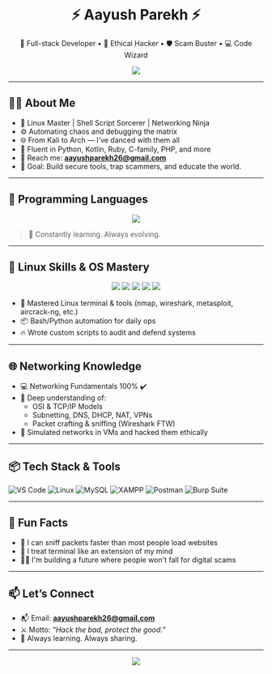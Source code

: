 <h1 align="center">⚡ Aayush Parekh ⚡</h1>
<p align="center">🚀 Full-stack Developer • 🧠 Ethical Hacker • 🛡️ Scam Buster • 💻 Code Wizard</p>

<p align="center">
  <img src="https://readme-typing-svg.herokuapp.com?color=00FFFF&size=22&center=true&vCenter=true&width=500&height=50&lines=Code.+Break.+Secure.+Repeat.;Think+like+a+hacker%2C+build+like+a+dev.;Stay+sharp.+Stay+ethical.">
</p>

---

## 👨‍💻 About Me

- 🧠 Linux Master | Shell Script Sorcerer | Networking Ninja
- ⚙️ Automating chaos and debugging the matrix
- 🌐 From Kali to Arch — I’ve danced with them all
- 💬 Fluent in Python, Kotlin, Ruby, C-family, PHP, and more
- 💌 Reach me: **aayushparekh26@gmail.com**
- 🎯 Goal: Build secure tools, trap scammers, and educate the world.

---

## 🧠 Programming Languages

<p align="center">
  <img src="https://skillicons.dev/icons?i=python,kotlin,ruby,java,php,js,html,css,c,cpp,bash" />
</p>

> 🧪 Constantly learning. Always evolving.

---

## 🧰 Linux Skills & OS Mastery

<p align="center">
  <img src="https://img.shields.io/badge/Linux%20(Master)-FCC624?style=for-the-badge&logo=linux&logoColor=black" />
  <img src="https://img.shields.io/badge/Ubuntu-E95420?style=for-the-badge&logo=ubuntu&logoColor=white" />
  <img src="https://img.shields.io/badge/Kali%20Linux-557C94?style=for-the-badge&logo=kali-linux&logoColor=white" />
  <img src="https://img.shields.io/badge/Arch%20Linux-1793D1?style=for-the-badge&logo=arch-linux&logoColor=white" />
  <img src="https://img.shields.io/badge/Parrot%20OS-00bfff?style=for-the-badge&logo=linux&logoColor=white" />
</p>

- 🧰 Mastered Linux terminal & tools (nmap, wireshark, metasploit, aircrack-ng, etc.)
- 📦 Bash/Python automation for daily ops
- 🔥 Wrote custom scripts to audit and defend systems

---

## 🌐 Networking Knowledge

- 💻 Networking Fundamentals 100% ✔️
- 🧠 Deep understanding of:
  - OSI & TCP/IP Models
  - Subnetting, DNS, DHCP, NAT, VPNs
  - Packet crafting & sniffing (Wireshark FTW)
- 📡 Simulated networks in VMs and hacked them ethically

---

## 📦 Tech Stack & Tools

![VS Code](https://img.shields.io/badge/-VS%20Code-007ACC?style=for-the-badge&logo=visual-studio-code&logoColor=white)
![Linux](https://img.shields.io/badge/-Linux-FCC624?style=for-the-badge&logo=linux&logoColor=black)
![MySQL](https://img.shields.io/badge/-MySQL-4479A1?style=for-the-badge&logo=mysql&logoColor=white)
![XAMPP](https://img.shields.io/badge/-XAMPP-FB7A24?style=for-the-badge&logo=xampp&logoColor=white)
![Postman](https://img.shields.io/badge/-Postman-FF6C37?style=for-the-badge&logo=postman&logoColor=white)
![Burp Suite](https://img.shields.io/badge/-Burp%20Suite-ff3300?style=for-the-badge&logoColor=white)

---

## 🎯 Fun Facts

- 🎯 I can sniff packets faster than most people load websites
- 🧠 I treat terminal like an extension of my mind
- 👨‍🏫 I'm building a future where people won't fall for digital scams

---

## 📫 Let’s Connect

- 📬 Email: **aayushparekh26@gmail.com**
- ⚔️ Motto: *“Hack the bad, protect the good.”*
- 🧠 Always learning. Always sharing.

---

<p align="center">
  <img src="https://img.shields.io/badge/-Thanks_for_visiting!-00bfff?style=for-the-badge" />
</p>
